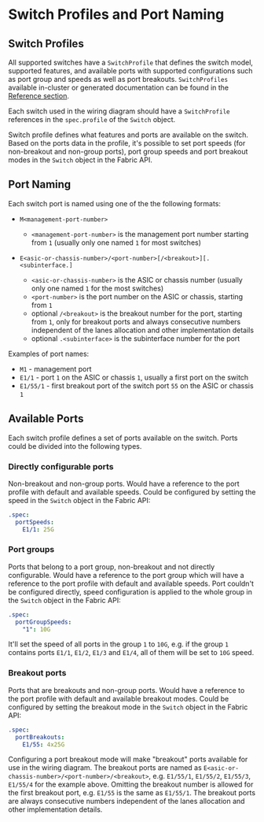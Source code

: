 # Switch Profiles and Port Naming

## Switch Profiles

All supported switches have a `SwitchProfile` that defines the switch model, supported features, and available ports
with supported configurations such as port group and speeds as well as port breakouts. `SwitchProfiles` available
in-cluster or generated documentation can be found in the [Reference section](../reference/profiles.md).

Each switch used in the wiring diagram should have a `SwitchProfile` references in the `spec.profile` of the `Switch`
object.

Switch profile defines what features and ports are available on the switch. Based on the ports data in the profile, it's
possible to set port speeds (for non-breakout and non-group ports), port group speeds and port breakout modes in the
`Switch` object in the Fabric API.

## Port Naming

Each switch port is named using one of the the following formats:

- `M<management-port-number>`
    - `<management-port-number>` is the management port number starting from `1` (usually only one named `1` for most
  switches)

- `E<asic-or-chassis-number>/<port-number>[/<breakout>][.<subinterface.]`
    - `<asic-or-chassis-number>` is the ASIC or chassis number (usually only one named `1` for the most switches)
    - `<port-number>` is the port number on the ASIC or chassis, starting from `1`
    - optional `/<breakout>` is the breakout number for the port, starting from `1`, only for breakout ports and always
    consecutive numbers independent of the lanes allocation and other implementation details
    - optional `.<subinterface>` is the subinterface number for the port

Examples of port names:

- `M1` - management port
- `E1/1` - port `1` on the ASIC or chassis `1`, usually a first port on the switch
- `E1/55/1` - first breakout port of the switch port `55` on the ASIC or chassis `1`

## Available Ports

Each switch profile defines a set of ports available on the switch. Ports could be divided into the following types.

### Directly configurable ports

Non-breakout and non-group ports. Would have a reference to the port profile with default and available speeds. Could
be configured by setting the speed in the `Switch` object in the Fabric API:

```yaml
.spec:
  portSpeeds:
    E1/1: 25G
```

### Port groups

Ports that belong to a port group, non-breakout and not directly configurable. Would have a reference to the port group
which will have a reference to the port profile with default and available speeds. Port couldn't be configured directly,
speed configuration is applied to the whole group in the `Switch` object in the Fabric API:

```yaml
.spec:
  portGroupSpeeds:
    "1": 10G
```

It'll set the speed of all ports in the group `1` to `10G`, e.g. if the group `1` contains ports `E1/1`, `E1/2`, `E1/3`
and `E1/4`, all of them will be set to `10G` speed.

### Breakout ports

Ports that are breakouts and non-group ports. Would have a reference to the port profile with default and available
breakout modes. Could be configured by setting the breakout mode in the `Switch` object in the Fabric API:

```yaml
.spec:
  portBreakouts:
    E1/55: 4x25G
```

Configuring a port breakout mode will make "breakout" ports available for use in the wiring diagram. The breakout ports
are named as `E<asic-or-chassis-number>/<port-number>/<breakout>`, e.g. `E1/55/1`, `E1/55/2`, `E1/55/3`, `E1/55/4` for
the example above. Omitting the breakout number is allowed for the first breakout port, e.g. `E1/55` is the same as
`E1/55/1`. The breakout ports are always consecutive numbers independent of the lanes allocation and other
implementation details.


